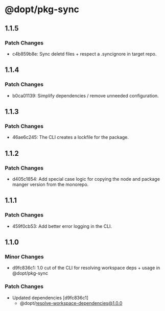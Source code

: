 # @dopt/pkg-sync

## 1.1.5

### Patch Changes

- c4b859b8e: Sync deletd files + respect a .syncignore in target repo.

## 1.1.4

### Patch Changes

- b0ca01139: Simplify dependencies / remove unneeded configuration.

## 1.1.3

### Patch Changes

- 46ae6c245: The CLI creates a lockfile for the package.

## 1.1.2

### Patch Changes

- d405c1854: Add special case logic for copying the node and package manger version from the monorepo.

## 1.1.1

### Patch Changes

- 459f0cb53: Add better error logging in the CLI.

## 1.1.0

### Minor Changes

- d9fc836c1: 1.0 cut of the CLI for resolving workspace deps + usage in @dopt/pkg-sync

### Patch Changes

- Updated dependencies [d9fc836c1]
  - @dopt/resolve-workspace-dependencies@1.0.0
